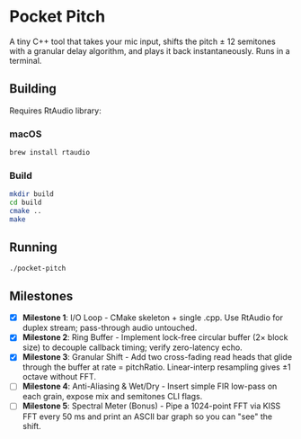 # Pocket Pitch

A tiny C++ tool that takes your mic input, shifts the pitch ± 12 semitones with a granular delay algorithm, and plays it back instantaneously. Runs in a terminal.

## Building

Requires RtAudio library:

### macOS
```bash
brew install rtaudio
```

### Build
```bash
mkdir build
cd build
cmake ..
make
```

## Running
```bash
./pocket-pitch
```

## Milestones

- [x] **Milestone 1**: I/O Loop - CMake skeleton + single .cpp. Use RtAudio for duplex stream; pass-through audio untouched.
- [x] **Milestone 2**: Ring Buffer - Implement lock-free circular buffer (2× block size) to decouple callback timing; verify zero-latency echo.
- [x] **Milestone 3**: Granular Shift - Add two cross-fading read heads that glide through the buffer at rate = pitchRatio. Linear-interp resampling gives ±1 octave without FFT.
- [ ] **Milestone 4**: Anti-Aliasing & Wet/Dry - Insert simple FIR low-pass on each grain, expose mix and semitones CLI flags.
- [ ] **Milestone 5**: Spectral Meter (Bonus) - Pipe a 1024-point FFT via KISS FFT every 50 ms and print an ASCII bar graph so you can "see" the shift.